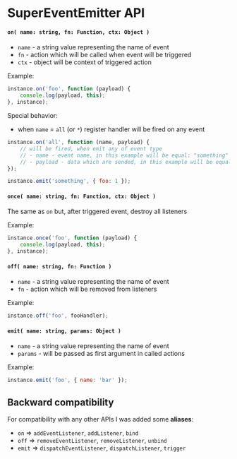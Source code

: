 # SuperEventEmitter API

#### `on( name: string, fn: Function, ctx: Object )`

* `name` - a string value representing the name of event
* `fn` - action which will be called when event will be triggered
* `ctx` - object will be context of triggered action

Example:

```javascript
instance.on('foo', function (payload) {
    console.log(payload, this);
}, instance);
```

Special behavior:

* when `name` = `all` (or `*`) register handler will be fired on any event

```javascript
instance.on('all', function (name, payload) {
    // will be fired, when emit any of event type
    // - name - event name, in this example will be equal: "something"
    // - payload - data which are sended, in this example will be equal: { foo: 1 }
});

instance.emit('something', { foo: 1 });
```

#### `once( name: string, fn: Function, ctx: Object )`

The same as `on` but, after triggered event, destroy all listeners

Example:

```javascript
instance.once('foo', function (payload) {
    console.log(payload, this);
}, instance);
```

#### `off( name: string, fn: Function )`

* `name` - a string value representing the name of event
* `fn` - action which will be removed from listeners

Example:

```javascript
instance.off('foo', fooHandler);
```

#### `emit( name: string, params: Object )`

* `name` - a string value representing the name of event
* `params` - will be passed as first argument in called actions

Example:

```javascript
instance.emit('foo', { name: 'bar' });
```

## Backward compatibility

For compatibility with any other APIs I was added some **aliases**:

* `on` => `addEventListener`, `addListener`, `bind`
* `off` => `removeEventListener`, `removeListener`, `unbind`
* `emit` => `dispatchEventListener`, `dispatchListener`, `trigger`
